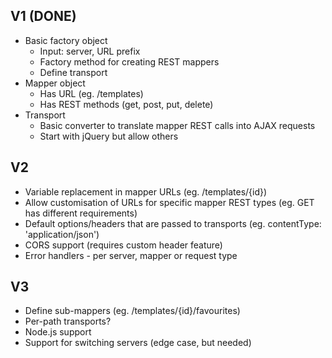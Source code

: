 ## V1 (DONE)

* Basic factory object
  * Input: server, URL prefix
  * Factory method for creating REST mappers
  * Define transport
* Mapper object
  * Has URL (eg. /templates)
  * Has REST methods (get, post, put, delete)
* Transport
  * Basic converter to translate mapper REST calls into AJAX requests
  * Start with jQuery but allow others

## V2

* Variable replacement in mapper URLs (eg. /templates/{id})
* Allow customisation of URLs for specific mapper REST types (eg. GET has different requirements)
* Default options/headers that are passed to transports (eg. contentType: 'application/json')
* CORS support (requires custom header feature)
* Error handlers - per server, mapper or request type

## V3

* Define sub-mappers (eg. /templates/{id}/favourites)
* Per-path transports?
* Node.js support
* Support for switching servers (edge case, but needed)
